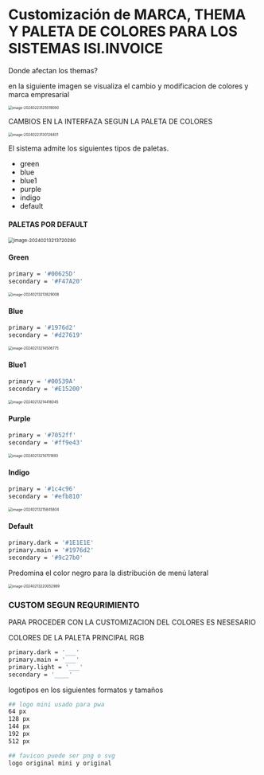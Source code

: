# Customización de MARCA, THEMA Y PALETA DE COLORES PARA LOS SISTEMAS ISI.INVOICE

Donde afectan los themas?

en la siguiente imagen se visualiza el cambio y modificacion de colores y marca empresarial

<img src="C:/Users/richi/AppData/Roaming/Typora/typora-user-images/image-20240223125519090.png" alt="image-20240223125519090" style="zoom: 50%;" />

CAMBIOS EN LA INTERFAZA SEGUN LA PALETA DE COLORES

<img src="C:/Users/richi/AppData/Roaming/Typora/typora-user-images/image-20240223130126401.png" alt="image-20240223130126401" style="zoom:50%;" />

El sistema admite los siguientes tipos de paletas.

- green
- blue
- blue1
- purple
- indigo
- default

#### PALETAS POR DEFAULT

<img src="C:/Users/richi/AppData/Roaming/Typora/typora-user-images/image-20240213213720280.png" alt="image-20240213213720280" style="zoom:67%;" />

#### Green

```bash
primary = '#00625D'
secondary = '#F47A20'
```

<img src="C:/Users/richi/AppData/Roaming/Typora/typora-user-images/image-20240213213829008.png" alt="image-20240213213829008" style="zoom: 50%;" />

#### Blue

```bash
primary = '#1976d2'
secondary = '#d27619'
```

<img src="C:/Users/richi/AppData/Roaming/Typora/typora-user-images/image-20240213214506775.png" alt="image-20240213214506775" style="zoom:50%;" />

#### Blue1

```bash
primary = '#00539A'
secondary = '#E15200'
```

<img src="C:/Users/richi/AppData/Roaming/Typora/typora-user-images/image-20240213214416045.png" alt="image-20240213214416045" style="zoom:50%;" />

#### Purple

```bash
primary = '#7052ff'
secondary = '#ff9e43'
```

<img src="C:/Users/richi/AppData/Roaming/Typora/typora-user-images/image-20240213214701893.png" alt="image-20240213214701893" style="zoom:50%;" />

#### Indigo

```bash
primary = '#1c4c96'
secondary = '#efb810'
```

<img src="C:/Users/richi/AppData/Roaming/Typora/typora-user-images/image-20240213215845804.png" alt="image-20240213215845804" style="zoom:50%;" />

#### Default

```bash
primary.dark = '#1E1E1E'
primary.main = '#1976d2'
secondary = '#9c27b0'
```

Predomina el color negro para la distribución de menú lateral

<img src="C:/Users/richi/AppData/Roaming/Typora/typora-user-images/image-20240213220052989.png" alt="image-20240213220052989" style="zoom:50%;" />

### CUSTOM SEGUN REQURIMIENTO

PARA PROCEDER CON LA CUSTOMIZACION DEL COLORES ES NESESARIO

COLORES DE LA PALETA PRINCIPAL RGB

```bash
primary.dark = '___'
primary.main = '___'
primary.light = '___'
secondary = '____'
```

logotipos en los siguientes formatos y tamaños

```bash
## logo mini usado para pwa
64 px
128 px
144 px
192 px
512 px

## favicon puede ser png o svg
logo original mini y original
```
